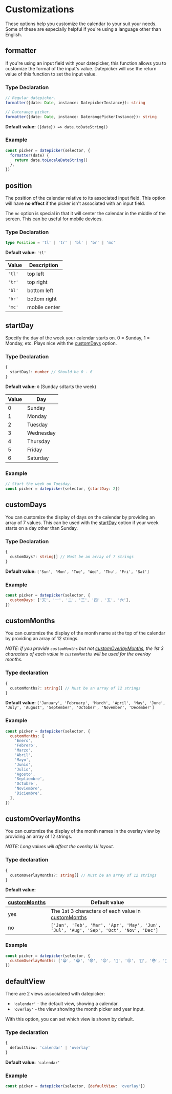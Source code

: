 <!-- TODO - add images to examples where applicable. -->
<!-- TODO - add TOC linking to all options below. -->

# Customizations

These options help you customize the calendar to your suit your needs. Some of these are especially helpful if you're using a language other than English.

## formatter

If you're using an input field with your datepicker, this function allows you to customize the format of the input's value. Datepicker will use the return value of this function to set the input value.

### Type Declaration

```typescript
// Regular datepicker.
formatter({date: Date, instance: DatepickerInstance}): string

// Daterange picker.
formatter({date: Date, instance: DaterangePickerInstance}): string
```

**Default value:** `({date}) => date.toDateString()`

### Example

```javascript
const picker = datepicker(selector, {
  formatter(date) {
    return date.toLocaleDateString()
  },
})
```

## position

The position of the calendar relative to its associated input field. This option will have **no effect** if the picker isn't associated with an input field.

The `mc` option is special in that it will center the calendar in the middle of the screen. This can be useful for mobile devices.

### Type Declaration

```typescript
type Position = 'tl' | 'tr' | 'bl' | 'br' | 'mc'
```

**Default value:** `'tl'`

| Value  | Description   |
| ------ | ------------- |
| `'tl'` | top left      |
| `'tr'` | top right     |
| `'bl'` | bottom left   |
| `'br'` | bottom right  |
| `'mc'` | mobile center |

<!-- TODO - add some screenshots -->

## startDay

Specify the day of the week your calendar starts on. 0 = Sunday, 1 = Monday,
etc. Plays nice with the [customDays](#customdays) option.

### Type Declaration

```typescript
{
  startDay?: number // Should be 0 - 6
}
```

**Default value:** `0` (Sunday sdtarts the week)

| Value | Day       |
| ----- | --------- |
| 0     | Sunday    |
| 1     | Monday    |
| 2     | Tuesday   |
| 3     | Wednesday |
| 4     | Thursday  |
| 5     | Friday    |
| 6     | Saturday  |

### Example

```javascript
// Start the week on Tuesday.
const picker = datepicker(selector, {startDay: 2})
```

## customDays

You can customize the display of days on the calendar by providing an array of 7
values. This can be used with the [startDay](#startday) option if your week
starts on a day other than Sunday.

### Type Declaration

```typescript
{
  customDays?: string[] // Must be an array of 7 strings
}
```

**Default value:** `['Sun', 'Mon', 'Tue', 'Wed', 'Thu', 'Fri', 'Sat']`

### Example

```javascript
const picker = datepicker(selector, {
  customDays: ['天', '一', '二', '三', '四', '五', '六'],
})
```

## customMonths

You can customize the display of the month name at the top of the calendar by
providing an array of 12 strings.

_NOTE: if you provide `customMonths` but not [customOverlayMonths](customoverlaymonths),
the 1st 3 characters of each value in `customMonths` will be used for the
overlay months._

### Type declaration

```typescript
{
  customMonths?: string[] // Must be an array of 12 strings
}
```

**Default value:** `['January', 'February', 'March', 'April', 'May', 'June', 'July', 'August', 'September', 'October', 'November', 'December']`

### Example

```javascript
const picker = datepicker(selector, {
  customMonths: [
    'Enero',
    'Febrero',
    'Marzo',
    'Abril',
    'Mayo',
    'Junio',
    'Julio',
    'Agosto',
    'Septiembre',
    'Octubre',
    'Noviembre',
    'Diciembre',
  ],
})
```

## customOverlayMonths

You can customize the display of the month names in the overlay view by
providing an array of 12 strings.

_NOTE: Long values will affect the overlay UI layout._

### Type declaration

```typescript
{
  customOverlayMonths?: string[] // Must be an array of 12 strings
}
```

**Default value:**

| [customMonths](custommonths) | Default value                                                                          |
| ---------------------------- | -------------------------------------------------------------------------------------- |
| yes                          | The 1st 3 characters of each value in [customMonths](custommonths)                     |
| no                           | `['Jan', 'Feb', 'Mar', 'Apr', 'May', 'Jun', 'Jul', 'Aug', 'Sep', 'Oct', 'Nov', 'Dec']` |

### Example

<!-- prettier-ignore-start -->
```javascript
const picker = datepicker(selector, {
  customOverlayMonths: ['😀', '😂', '😎', '😍', '🤩', '😜', '😬', '😳', '🤪', '🤓 ', '😝', '😮']
})
```
<!-- prettier-ignore-end -->

## defaultView

There are 2 views associateed with datepicker:

- `'calendar'` - the default view, showing a calendar.
- `'overlay'` - the view showing the month picker and year input.

With this option, you can set which view is shown by default.

### Type declaration

```typescript
{
  defaultView: 'calendar' | 'overlay'
}
```

**Default value:** `'calendar'`

### Example

```javascript
const picker = datepicker(selector, {defaultView: 'overlay'})
```
